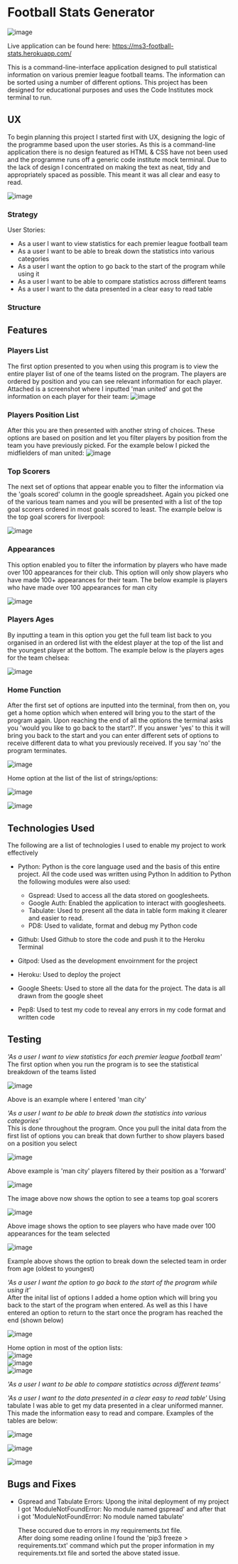 # Football Stats Generator

![image](https://user-images.githubusercontent.com/82109134/136013574-1346778b-ec4a-4780-ba92-fa79e4014566.png)

Live application can be found here: https://ms3-football-stats.herokuapp.com/

This is a command-line-interface application designed to pull statistical information on various premier league football teams.
The information can be sorted using a number of different options. This project has been designed for educational purposes and uses the Code Institutes mock terminal to run.

## UX

To begin planning this project I started first with UX, designing the logic of the programme based upon the user stories. As this is a command-line application there is no design featured as HTML & CSS have not been used and the programme runs off a generic code institute mock terminal. Due to the lack of design I concentrated on making the text as neat, tidy and appropriately spaced as possible. This meant it was all clear and easy to read.

![image](https://user-images.githubusercontent.com/82109134/136013623-8c382f82-96ea-4ad5-af8c-039632b10c55.png)

### Strategy

User Stories:
- As a user I want to view statistics for each premier league football team
- As a user I want to be able to break down the statistics into various categories
- As a user I want the option to go back to the start of the program while using it
- As a user I want to be able to compare statistics across different teams
- As a user I want to the data presented in a clear easy to read table

### Structure

## Features

### Players List
The first option presented to you when using this program is to view the entire player list of one of the teams listed on the program.
The players are ordered by position and you can see relevant information for each player. Attached is a screenshot where I inputted 'man united' and got the information on each player for their team:
![image](https://user-images.githubusercontent.com/82109134/136015443-d2abafc4-1ba0-4cd1-8580-3ee35b2eea2a.png)

### Players Position List
After this you are then presented with another string of choices. These options are based on position and let you filter players by position from the team you have previously picked. For the example below I picked the midfielders of man united:
![image](https://user-images.githubusercontent.com/82109134/136016076-0c787230-2379-4137-994c-161a7a203007.png)

### Top Scorers
The next set of options that appear enable you to filter the information via the 'goals scored' column in the google spreadsheet. Again you picked one of the various team names and you will be presented with a list of the top goal scorers ordered in most goals scored to least.
The example below is the top goal scorers for liverpool:

![image](https://user-images.githubusercontent.com/82109134/136016567-c746995c-155e-4fe3-b954-6739b4869217.png)

### Appearances
This option enabled you to filter the information by players who have made over 100 appearances for their club. This option will only show players who have made 100+ appearances for their team. The below example is players who have made over 100 appearances for man city

![image](https://user-images.githubusercontent.com/82109134/136018334-d0629f1c-7006-40c5-9301-99750d8b24b0.png)


### Players Ages
By inputting a team in this option you get the full team list back to you organised in an ordered list with the eldest player at the top of the list and the youngest player at the bottom. The example below is the players ages for the team chelsea:

![image](https://user-images.githubusercontent.com/82109134/136018669-722bbac1-255b-4e1c-80fd-2efeeac536bd.png)

### Home Function
After the first set of options are inputted into the terminal, from then on, you get a home option which when entered will bring you to the start of the program again.
Upon reaching the end of all the options the terminal asks you 'would you like to go back to the start?'. If you answer 'yes' to this it will bring you back to the start and you can enter different sets of options to receive different data to what you previously received. If you say 'no' the program terminates.

![image](https://user-images.githubusercontent.com/82109134/136019119-ad3c98d0-492e-4ebd-82c5-928e0031983b.png)

Home option at the list of the list of strings/options:

![image](https://user-images.githubusercontent.com/82109134/136019271-463df243-20fa-4de4-8fff-887edd933534.png)

![image](https://user-images.githubusercontent.com/82109134/136019326-09cdd0dd-e8ce-4271-a8cb-1be6710dec85.png)

## Technologies Used

The following are a list of technologies I used to enable my project to work effectively

- Python:
  Python is the core language used and the basis of this entire project. All the code used was written using Python
  In addition to Python the following modules were also used:
    - Gspread: Used to access all the data stored on googlesheets.
    - Google Auth: Enabled the application to interact with googlesheets.
    - Tabulate: Used to present all the data in table form making it clearer and easier to read.
    - PD8: Used to validate, format and debug my Python code

- Github:
  Used Github to store the code and push it to the Heroku Terminal
  
- Gitpod:
  Used as the development envoirnment for the project
  
- Heroku:
  Used to deploy the project
  
 - Google Sheets:
   Used to store all the data for the project. The data is all drawn from the google sheet
   
- Pep8:
  Used to test my code to reveal any errors in my code format and written code
  
## Testing

*'As a user I want to view statistics for each premier league football team'*  
The first option when you run the program is to see the statistical breakdown of the teams listed

![image](https://user-images.githubusercontent.com/82109134/136047330-952b8105-5330-4522-bb5e-6cd88c05884c.png)

Above is an example where I entered 'man city'


*'As a user I want to be able to break down the statistics into various categories'*  
This is done throughout the program. Once you pull the inital data from the first list of options you can break that down further to show players based on a position you select

![image](https://user-images.githubusercontent.com/82109134/136049054-b6b4a430-361f-4728-9a09-cd998c4d1b14.png)  

Above example is 'man city' players filtered by their position as a 'forward'

![image](https://user-images.githubusercontent.com/82109134/136049429-37c333a7-6ae2-4d40-8ce6-a0e4a97e35c6.png)  

The image above now shows the option to see a teams top goal scorers

![image](https://user-images.githubusercontent.com/82109134/136050109-b37e5453-943c-45f9-8064-afd458075c96.png)  

Above image shows the option to see players who have made over 100 appearances for the team selected

![image](https://user-images.githubusercontent.com/82109134/136050248-7914f4c6-adea-45bd-aada-8b4d41f46be9.png)  

Example above shows the option to break down the selected team in order from age (oldest to youngest)


*'As a user I want the option to go back to the start of the program while using it'*  
After the inital list of options I added a home option which will bring you back to the start of the program when entered.
As well as this I have entered an option to return to the start once the program has reached the end (shown below)

![image](https://user-images.githubusercontent.com/82109134/136050700-876b6739-887d-4cd9-adae-8bb831f5ac0b.png)

Home option in most of the option lists:  
![image](https://user-images.githubusercontent.com/82109134/136050844-8c869f3f-3f4c-42d8-b527-6d684cc62365.png)   
![image](https://user-images.githubusercontent.com/82109134/136052397-d29762e2-f1ad-4531-a805-530ea65e7d2d.png)  
![image](https://user-images.githubusercontent.com/82109134/136052635-d2fe5c4f-7ec1-4de3-ac40-91eac5e2914e.png)  


*'As a user I want to be able to compare statistics across different teams'*



*'As a user I want to the data presented in a clear easy to read table'*
Using tabulate I was able to get my data presented in a clear uniformed manner.  
This made the information easy to read and compare. Examples of the tables are below:  

![image](https://user-images.githubusercontent.com/82109134/136053043-1ba93d2b-7e98-423e-a390-4736e8217fc7.png)  

![image](https://user-images.githubusercontent.com/82109134/136053206-e4023040-2c30-404f-84ad-8172561ec074.png)  

![image](https://user-images.githubusercontent.com/82109134/136053276-33b2687d-9f83-4bbd-80c6-77336a2ec0d3.png)  


## Bugs and Fixes

- Gspread and Tabulate Errors:
  Upong the inital deployment of my project I got 'ModuleNotFoundError: No module named gspread' and after that  
  i got 'ModuleNotFoundError: No module named tabulate'
  
  These occured due to errors in my requirements.txt file.  
  After doing some reading online I found the 'pip3 freeze > requirements.txt' command which put the proper information in my requirements.txt file and sorted the above
  stated issue.









